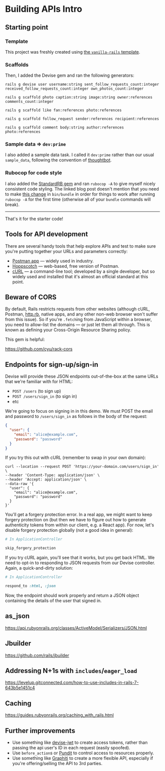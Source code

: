 # Building APIs Intro

## Starting point

### Template

This project was freshly created using [the `vanilla-rails` template](https://github.com/appdev-projects/vanilla-rails).

### Scaffolds

Then, I added the Devise gem and ran the following generators:

```
rails g devise user username:string sent_follow_requests_count:integer received_follow_requests_count:integer own_photos_count:integer
```

```
rails g scaffold photo caption:string image:string owner:references  comments_count:integer
```

```
rails g scaffold like fan:references photo:references
```

```
rails g scaffold follow_request sender:references recipient:references
```

```
rails g scaffold comment body:string author:references photo:references
```

### Sample data => `dev:prime`

I also added a sample data task. I called it `dev:prime` rather than our usual `sample_data`, following the convention of [thoughtbot](https://thoughtbot.com/blog/priming-the-pump).

### Rubocop for code style

I also added the [StandardRB gem](https://www.fastruby.io/blog/ruby/code-quality/how-we-use-rubocop-and-standardrb.html) and ran `rubocop -A` to give myself nicely consistent code styling. The linked blog post doesn't mention that you need to make [this change](https://github.com/firstdraft/rails_application_template/blob/821c0c25cd13775eff33401f76192d8bcfba73f1/template.rb#L143) in `bin/bundle` in order for things to work after running `rubocop -A` for the first time (otherwise all of your `bundle` commands will break).

---

That's it for the starter code!

## Tools for API development

There are several handy tools that help explore APIs and test to make sure you're putting together your URLs and parameters correctly:

 - [Postman app](https://www.postman.com/) — widely used in industry.
 - [Hoppscotch](https://hoppscotch.io/) — web-based, free version of Postman.
 - [cURL](https://en.wikipedia.org/wiki/CURL) — a command-line tool; developed by a single developer, but so widely used and installed that it's almost an official standard at this point.

## Beware of CORS

By default, Rails restricts requests from other websites (although cURL, Postman, [http.rb](https://github.com/httprb/http), native apps, and any other non-web browser won't suffer from this issue). So if you're `.fetch`ing from JavaScript within a browser, you need to allow-list the domains — or just let them all through. This is known as defining your Cross-Origin Resource Sharing policy.

This gem is helpful:

https://github.com/cyu/rack-cors

## Endpoints for sign-up/sign-in

Devise will provide these JSON endpoints out-of-the-box at the same URLs that we're familiar with for HTML:

 - `POST /users` (to sign up)
 - `POST /users/sign_in` (to sign in)
 - etc

We're going to focus on signing in in this demo. We must POST the email and password to `/users/sign_in` as follows in the body of the request:

```json
{
  "user": {
    "email": "alice@example.com",
    "password": "password"
  }
}
```

If you try this out with cURL (remember to swap in your own domain):

```
curl --location --request POST 'https://your-domain.com/users/sign_in' \
--header 'Content-Type: application/json' \
--header 'Accept: application/json' \
--data-raw '{
  "user": {
    "email": "alice@example.com",
    "password": "password"
  }
}'
```

You'll get a forgery protection error. In a real app, we might want to keep forgery protection on (but then we have to figure out how to generate authenticity tokens from within our client, e.g. a React app). For now, let's disable forgery protection globally (not a good idea in general):

```ruby
# In ApplicationController

skip_forgery_protection
```

If you try cURL again, you'll see that it works, but you get back HTML. We need to opt-in to responding to JSON requests from our Devise controller. Again, a quick-and-dirty solution:

```ruby
# In ApplicationController

respond_to :html, :json
```

Now, the endpoint should work properly and return a JSON object containing the details of the user that signed in.

## as_json

https://api.rubyonrails.org/classes/ActiveModel/Serializers/JSON.html

## Jbuilder

https://github.com/rails/jbuilder

## Addressing N+1s with `includes`/`eager_load`

https://levelup.gitconnected.com/how-to-use-includes-in-rails-7-643b5e1451c4

## Caching

https://guides.rubyonrails.org/caching_with_rails.html

## Further improvements

 - Use something like [devise-jwt](https://github.com/waiting-for-dev/devise-jwt) to create access tokens, rather than passing the api user's ID in each request (easily spoofed).
 - Use `before_action`s or [Pundit](https://github.com/varvet/pundit) to control access to resources properly.
 - Use something like [Graphiti](https://github.com/graphiti-api/graphiti) to create a more flexible API, especially if you're offering/selling the API to 3rd parties.
